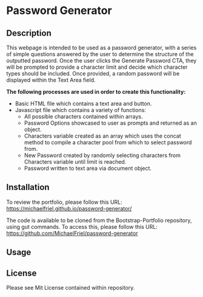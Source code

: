 # Password Generator

## Description
This webpage is intended to be used as a password generator, with a series of simple questions answered by the user to determine the structure of the outputted password. 
Once the user clicks the Generate Password CTA, they will be prompted to provide a character limit and decide which character types should be included. Once provided, a random password will be displayed within the Text Area field.

**The following processes are used in order to create this functionality:**
* Basic HTML file which contains a text area and button.
* Javascript file which contains a variety of functions:
  * All possible characters contained within arrays.
  * Password Options showcased to user as prompts and returned as an object.
  * Characters variable created as an array which uses the concat method to compile a character pool from which to select password from.
  * New Password created by randomly selecting characters from Characters variable until limit is reached.
  * Password written to text area via document object.

## Installation
To review the portfolio, please follow this URL: https://michaelfriel.github.io/password-generator/

The code is available to be cloned from the Bootstrap-Portfolio repository, using gut commands. To access this, please follow this URL: https://github.com/MichaelFriel/password-generator
## Usage

## License
Please see Mit License contained within repository.